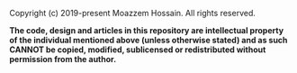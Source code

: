 Copyright (c) 2019-present Moazzem Hossain. All rights reserved.

**The code, design and articles in this repository are intellectual property of
the individual mentioned above (unless otherwise stated) and as such CANNOT be
copied, modified, sublicensed or redistributed without permission from the
author.**
